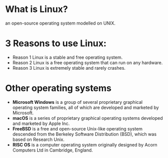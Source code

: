 
# What is Linux?
an open-source operating system modelled on UNIX.


# 3 Reasons to use Linux:
* Reason 1 Linux is a stable and free operating system.
* Reason 2 Linux is a free operating system that can run on any hardware.
* Reason 3 Linux is extremely stable and rarely crashes.

# Other operating systems
* **Microsoft Windows** is a group of several proprietary graphical operating system families, all of which are developed and marketed by Microsoft. 
* **macOS** is a series of proprietary graphical operating systems developed and marketed by Apple Inc. 
* **FreeBSD** is a free and open-source Unix-like operating system descended from the Berkeley Software Distribution (BSD), which was based on Research Unix.
* **RISC OS** is a computer operating system originally designed by Acorn Computers Ltd in Cambridge, England. 

